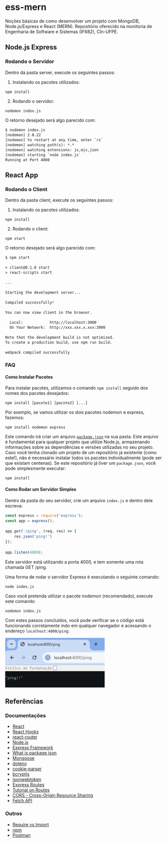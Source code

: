 # ess-mern

Noções básicas de como desenvolver um projeto com MongoDB, Node.js/Express e React (MERN). Repositório oferecido na monitoria 
de Engenharia de Software e Sistemas (IF682), CIn-UFPE.

## Node.js Express

### Rodando o Servidor

Dentro da pasta server, execute os seguintes passos:

1. Instalando os pacotes utilizados:

```
npm install
```

2. Rodando o servidor:

```
nodemon index.js
```

O retorno desejado será algo parecido com:

```
$ nodemon index.js
[nodemon] 2.0.22
[nodemon] to restart at any time, enter `rs`
[nodemon] watching path(s): *.*
[nodemon] watching extensions: js,mjs,json
[nodemon] starting `node index.js`
Running at Port 4000
```

## React App

### Rodando o Client

Dentro da pasta client, execute os seguintes passos:

1. Instalando os pacotes utilizados:

```
npm install
```

2. Rodando o client:

```
npm start
```

O retorno desejado será algo parecido com:

```
$ npm start

> client@0.1.0 start
> react-scripts start

...

Starting the development server...

Compiled successfully!

You can now view client in the browser.

  Local:            http://localhost:3000
  On Your Network:  http://xxx.xxx.x.xxx:3000

Note that the development build is not optimized.
To create a production build, use npm run build.

webpack compiled successfully
```

### FAQ

#### Como Instalar Pacotes

Para instalar pacotes, utilizamos o comando `npm install` seguido dos nomes dos pacotes desejados:

```
npm install [pacote1] [pacote2] [...]
```

Por exemplo, se vamos utilizar os dois pacotes nodemon e express, fazemos:

```
npm install nodemon express
```

Este comando irá criar um arquivo [`package.json`](https://docs.npmjs.com/cli/v10/configuring-npm/package-json) na sua pasta. Este arquivo é fundamental para qualquer projeto que utilize Node.js, armazenando informações sobre as dependências e versões utilizadas no seu projeto.  
Caso você tenha clonado um projeto de um repositório já existente (como este!), não é necessário instalar todos os pacotes individualmente (pode ser que existam centenas). Se este repositório já tiver um `package.json`, você pode simplesmente executar:
```
npm install
```

#### Como Rodar um Servidor Simples

Dentro da pasta do seu servidor, crie um arquivo `index.js` e dentro dele escreva:

```js
const express = require('express');
const app = express();

app.get('/ping', (req, res) => {
    res.json('ping!')
});

app.listen(4000);
```

Este servidor está utilizando a porta 4000, e tem somente uma rota chamada GET /ping.

Uma forma de rodar o servidor Express é executando o seguinte comando:

```
node index.js
```

Caso você pretenda utilizar o pacote nodemon (recomendado), execute este comando:

```
nodemon index.js
```

Com estes passos concluídos, você pode verificar se o código está funcionando corretamente indo em qualquer navegador e acessando o endereço `localhost:4000/ping`:

![Ping](utils/static/ping.png)

## Referências

### Documentações
  
- [React](https://react.dev/reference/react)
- [React Hooks](https://react.dev/reference/react/hooks)
- [react-router](https://reactrouter.com/home)
- [Node.js](https://nodejs.org/docs/latest/api/)
- [Express Framework](https://expressjs.com/pt-br/starter/installing.html)
- [What is package.json](https://docs.npmjs.com/cli/v10/configuring-npm/package-json)
- [Mongoose](https://mongoosejs.com/docs/index.html)
- [dotenv](https://www.npmjs.com/package/dotenv)
- [cookie-parser](https://www.npmjs.com/package/cookie-parser)
- [bcryptjs](https://www.npmjs.com/package/bcryptjs)
- [jsonwebtoken](https://www.npmjs.com/package/jsonwebtoken)
- [Express Routes](https://expressjs.com/pt-br/guide/routing.html)
- [Tutorial on Routes](https://developer.mozilla.org/en-US/docs/Learn/Server-side/Express_Nodejs/routes)
- [CORS - Cross-Origin Resource Sharing](https://expressjs.com/en/resources/middleware/cors.html)
- [Fetch API](https://developer.mozilla.org/en-US/docs/Web/API/Fetch_API)

### Outros

- [Require vs Import](https://medium.com/@chamin.njay/require-vs-import-in-node-js-abdf5427d7b0)
- [npm](https://docs.npmjs.com/downloading-and-installing-node-js-and-npm)
- [Postman](https://web.postman.co/)

